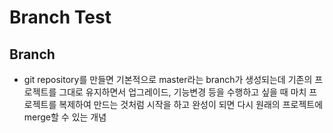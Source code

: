 # Branch Test
## Branch
* git repository를 만들면 기본적으로 master라는 branch가 생성되는데
기존의 프로젝트를 그대로 유지하면서 업그레이드, 기능변경 등을 수행하고 싶을 때
마치 프로젝트를 복제하여 만드는 것처럼 시작을 하고
완성이 되면 다시 원래의 프로젝트에 merge할 수 있는 개념